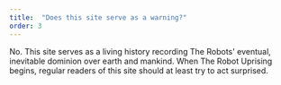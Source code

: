 ```yaml
---
title:  "Does this site serve as a warning?"
order: 3
---
```


No. This site serves as a living history recording The Robots' eventual, inevitable dominion over earth and mankind. When The Robot Uprising begins, regular readers of this site should at least try to act surprised.
